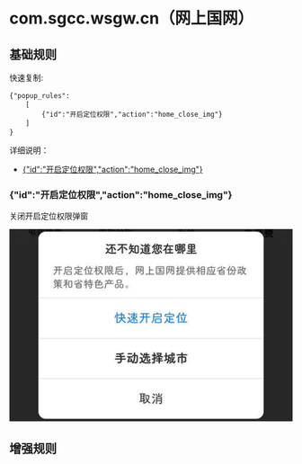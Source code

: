 # com.sgcc.wsgw.cn（网上国网）

## 基础规则

快速复制:
```
{"popup_rules":
    [
        {"id":"开启定位权限","action":"home_close_img"}
    ]
}
```
详细说明：
- [{"id":"开启定位权限","action":"home_close_img"}](#id开启定位权限actionhome_close_img)

### {"id":"开启定位权限","action":"home_close_img"}
关闭开启定位权限弹窗

![](./assets/开启定位权限弹窗.jpg)


## 增强规则
